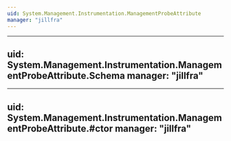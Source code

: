 ```yaml
---
uid: System.Management.Instrumentation.ManagementProbeAttribute
manager: "jillfra"
---
```


---
uid: System.Management.Instrumentation.ManagementProbeAttribute.Schema
manager: "jillfra"
---

---
uid: System.Management.Instrumentation.ManagementProbeAttribute.#ctor
manager: "jillfra"
---
